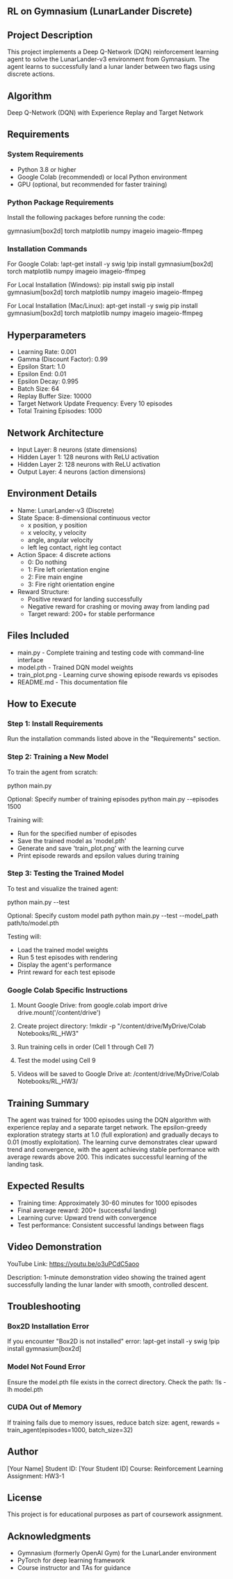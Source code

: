 ## RL on Gymnasium (LunarLander Discrete)

## Project Description
This project implements a Deep Q-Network (DQN) reinforcement learning agent to solve the LunarLander-v3 environment from Gymnasium. The agent learns to successfully land a lunar lander between two flags using discrete actions.

## Algorithm
Deep Q-Network (DQN) with Experience Replay and Target Network

## Requirements

### System Requirements
- Python 3.8 or higher
- Google Colab (recommended) or local Python environment
- GPU (optional, but recommended for faster training)

### Python Package Requirements
Install the following packages before running the code:

gymnasium[box2d]
torch
matplotlib
numpy
imageio
imageio-ffmpeg

### Installation Commands

For Google Colab:
!apt-get install -y swig
!pip install gymnasium[box2d] torch matplotlib numpy imageio imageio-ffmpeg

For Local Installation (Windows):
pip install swig
pip install gymnasium[box2d] torch matplotlib numpy imageio imageio-ffmpeg

For Local Installation (Mac/Linux):
apt-get install -y swig
pip install gymnasium[box2d] torch matplotlib numpy imageio imageio-ffmpeg

## Hyperparameters
- Learning Rate: 0.001
- Gamma (Discount Factor): 0.99
- Epsilon Start: 1.0
- Epsilon End: 0.01
- Epsilon Decay: 0.995
- Batch Size: 64
- Replay Buffer Size: 10000
- Target Network Update Frequency: Every 10 episodes
- Total Training Episodes: 1000

## Network Architecture
- Input Layer: 8 neurons (state dimensions)
- Hidden Layer 1: 128 neurons with ReLU activation
- Hidden Layer 2: 128 neurons with ReLU activation
- Output Layer: 4 neurons (action dimensions)

## Environment Details
- Name: LunarLander-v3 (Discrete)
- State Space: 8-dimensional continuous vector
  - x position, y position
  - x velocity, y velocity
  - angle, angular velocity
  - left leg contact, right leg contact
- Action Space: 4 discrete actions
  - 0: Do nothing
  - 1: Fire left orientation engine
  - 2: Fire main engine
  - 3: Fire right orientation engine
- Reward Structure:
  - Positive reward for landing successfully
  - Negative reward for crashing or moving away from landing pad
  - Target reward: 200+ for stable performance

## Files Included
- main.py - Complete training and testing code with command-line interface
- model.pth - Trained DQN model weights
- train_plot.png - Learning curve showing episode rewards vs episodes
- README.md - This documentation file

## How to Execute

### Step 1: Install Requirements
Run the installation commands listed above in the "Requirements" section.

### Step 2: Training a New Model
To train the agent from scratch:

python main.py

Optional: Specify number of training episodes
python main.py --episodes 1500

Training will:
- Run for the specified number of episodes
- Save the trained model as 'model.pth'
- Generate and save 'train_plot.png' with the learning curve
- Print episode rewards and epsilon values during training

### Step 3: Testing the Trained Model
To test and visualize the trained agent:

python main.py --test

Optional: Specify custom model path
python main.py --test --model_path path/to/model.pth

Testing will:
- Load the trained model weights
- Run 5 test episodes with rendering
- Display the agent's performance
- Print reward for each test episode

### Google Colab Specific Instructions

1. Mount Google Drive:
from google.colab import drive
drive.mount('/content/drive')

2. Create project directory:
!mkdir -p "/content/drive/MyDrive/Colab Notebooks/RL_HW3"

3. Run training cells in order (Cell 1 through Cell 7)

4. Test the model using Cell 9

5. Videos will be saved to Google Drive at:
   /content/drive/MyDrive/Colab Notebooks/RL_HW3/

## Training Summary
The agent was trained for 1000 episodes using the DQN algorithm with experience replay and a separate target network. The epsilon-greedy exploration strategy starts at 1.0 (full exploration) and gradually decays to 0.01 (mostly exploitation). The learning curve demonstrates clear upward trend and convergence, with the agent achieving stable performance with average rewards above 200. This indicates successful learning of the landing task.

## Expected Results
- Training time: Approximately 30-60 minutes for 1000 episodes
- Final average reward: 200+ (successful landing)
- Learning curve: Upward trend with convergence
- Test performance: Consistent successful landings between flags

## Video Demonstration
YouTube Link: https://youtu.be/o3uPCdC5aoo

Description: 1-minute demonstration video showing the trained agent successfully landing the lunar lander with smooth, controlled descent.

## Troubleshooting

### Box2D Installation Error
If you encounter "Box2D is not installed" error:
!apt-get install -y swig
!pip install gymnasium[box2d]

### Model Not Found Error
Ensure the model.pth file exists in the correct directory. Check the path:
!ls -lh model.pth

### CUDA Out of Memory
If training fails due to memory issues, reduce batch size:
agent, rewards = train_agent(episodes=1000, batch_size=32)

## Author
[Your Name]
Student ID: [Your Student ID]
Course: Reinforcement Learning
Assignment: HW3-1

## License
This project is for educational purposes as part of coursework assignment.

## Acknowledgments
- Gymnasium (formerly OpenAI Gym) for the LunarLander environment
- PyTorch for deep learning framework
- Course instructor and TAs for guidance
